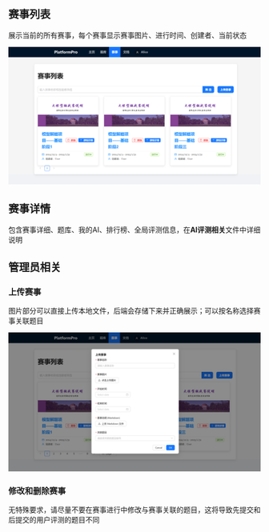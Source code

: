 ## 赛事列表

展示当前的所有赛事，每个赛事显示赛事图片、进行时间、创建者、当前状态

![](media/真赛事列表.png)

## 赛事详情

包含赛事详细、题库、我的AI、排行榜、全局评测信息，在**AI评测相关**文件中详细说明

## 管理员相关

### 上传赛事

图片部分可以直接上传本地文件，后端会存储下来并正确展示；可以按名称选择赛事关联题目

![](media/上传赛事.png)

### 修改和删除赛事

无特殊要求，请尽量不要在赛事进行中修改与赛事关联的题目，这将导致先提交和后提交的用户评测的题目不同